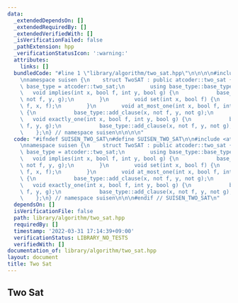 ```yaml
---
data:
  _extendedDependsOn: []
  _extendedRequiredBy: []
  _extendedVerifiedWith: []
  _isVerificationFailed: false
  _pathExtension: hpp
  _verificationStatusIcon: ':warning:'
  attributes:
    links: []
  bundledCode: "#line 1 \"library/algorithm/two_sat.hpp\"\n\n\n\n#include <atcoder/twosat>\n\
    \nnamespace suisen {\n    struct TwoSAT : public atcoder::two_sat {\n        using\
    \ base_type = atcoder::two_sat;\n        using base_type::base_type;\n\n     \
    \   void implies(int x, bool f, int y, bool g) {\n            base_type::add_clause(x,\
    \ not f, y, g);\n        }\n        void set(int x, bool f) {\n            base_type::add_clause(x,\
    \ f, x, f);\n        }\n        void at_most_one(int x, bool f, int y, bool g)\
    \ {\n            base_type::add_clause(x, not f, y, not g);\n        }\n     \
    \   void exactly_one(int x, bool f, int y, bool g) {\n            base_type::add_clause(x,\
    \ f, y, g);\n            base_type::add_clause(x, not f, y, not g);\n        }\n\
    \    };\n} // namespace suisen\n\n\n\n"
  code: "#ifndef SUISEN_TWO_SAT\n#define SUISEN_TWO_SAT\n\n#include <atcoder/twosat>\n\
    \nnamespace suisen {\n    struct TwoSAT : public atcoder::two_sat {\n        using\
    \ base_type = atcoder::two_sat;\n        using base_type::base_type;\n\n     \
    \   void implies(int x, bool f, int y, bool g) {\n            base_type::add_clause(x,\
    \ not f, y, g);\n        }\n        void set(int x, bool f) {\n            base_type::add_clause(x,\
    \ f, x, f);\n        }\n        void at_most_one(int x, bool f, int y, bool g)\
    \ {\n            base_type::add_clause(x, not f, y, not g);\n        }\n     \
    \   void exactly_one(int x, bool f, int y, bool g) {\n            base_type::add_clause(x,\
    \ f, y, g);\n            base_type::add_clause(x, not f, y, not g);\n        }\n\
    \    };\n} // namespace suisen\n\n\n#endif // SUISEN_TWO_SAT\n"
  dependsOn: []
  isVerificationFile: false
  path: library/algorithm/two_sat.hpp
  requiredBy: []
  timestamp: '2022-03-31 17:14:39+09:00'
  verificationStatus: LIBRARY_NO_TESTS
  verifiedWith: []
documentation_of: library/algorithm/two_sat.hpp
layout: document
title: Two Sat
---
```

## Two Sat